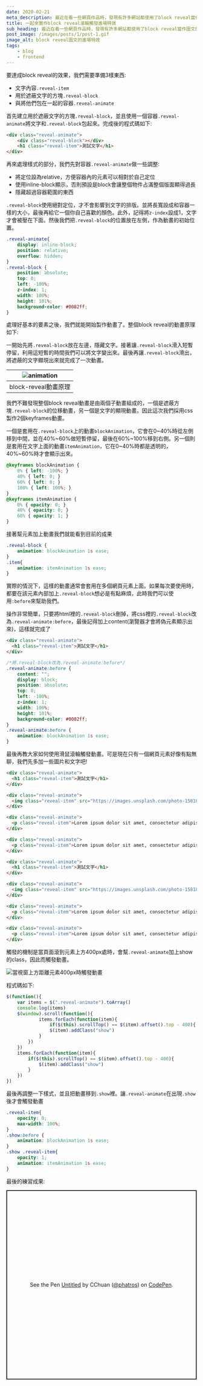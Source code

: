 ```yaml
---
date: 2020-02-21
meta_description: 最近在看一些網頁作品時，發現有許多網站都使用了block reveal當作圖文的進場特效，感覺就像魔術師手一揮把消失的東西變出來一樣，效果相當不錯。這篇文章我會教大家如和做出這種有趣的效果，並且使用滑鼠滾輪觸發特效。
title: 一起來實作block reveal滾輪觸發進場特效
sub_heading: 最近在看一些網頁作品時，發現有許多網站都使用了block reveal當作圖文的進場特效，感覺就像魔術師手一揮把消失的東西變出來一樣，效果相當不錯。這篇文章我會教大家如和做出這種有趣的效果，並且使用滑鼠滾輪觸發特效。
post_image: /images/posts/1/post-1.gif
image_alt: block reveal圖文的進場特效
tags:
    - blog
    - frontend
---
```


要達成block reveal的效果，我們需要準備3樣東西:

* 文字內容`.reveal-item`
* 用於遮蔽文字的方塊`.reveal-block`
* 與將他們包在一起的容器`.reveal-animate`

首先建立用於遮蔽文字的方塊`.reveal-block`，並且使用一個容器`.reveal-animate`將文字和`.reveal-block`包起來。完成後的程式碼如下:

```html
<div class="reveal-animate">
    <div class="reveal-block"></div>
    <h1 class="reveal-item">測試文字</h1>
</div>
```

再來處理樣式的部分，我們先對容器`.reveal-animate`做一些調整:

* 將定位設為relative，方便容器內的元素可以相對於自己定位
* 使用inline-block顯示，否則預設是block會讓整個物件占滿整個版面顯得過長
* 隱藏超過容器範圍的東西

`.reveal-block`使用絕對定位，才不會影響到文字的排版。並將長寬設成和容器一樣的大小，最後再給它一個你自己喜歡的顏色。此外，記得將`z-index`設成1，文字才會被壓在下面。然後我們把`.reveal-block`的位置放在左側，作為動畫的初始位置。

```css
.reveal-animate{
    display: inline-block;
    position: relative;
    overflow: hidden;
}
.reveal-block {
    position: absolute;
    top: 0;
    left: -100%;
    z-index: 1;
    width: 100%;
    height: 101%;
    background-color: #0082ff;
}
```

處理好基本的要素之後，我們就能開始製作動畫了。整個block reveal的動畫原理如下:

一開始先將`.reveal-block`放在左邊，隱藏文字。接著讓`.reveal-block`滑入短暫停留，利用這短暫的時間我們可以將文字變出來。最後再讓`.reveal-block`滑出，將遮蔽的文字顯現出來就完成了一次動畫。

| ![animation](/images/posts/1/post-1-1.png) |
|:--:|
| block-reveal動畫原理 |

我們不難發現整個block reveal動畫是由兩個子動畫組成的，一個是遮蔽方塊`.reveal-block`的位移動畫，另一個是文字的顯現動畫。因此這次我們採用css製作2個keyframes動畫。

一個是套用在`.reveal-block`上的動畫`blockAnimation`，它會在0~40%時從左側移到中間，並在40%~60%做短暫停留，最後在60%~100%移到右側。另一個則是套用在文字上面的動畫`itemAnimation`，它在0~40%時都是透明的，40%~60%時才會顯示出來。

```css
@keyframes blockAnimation {
    0% { left: -100%; }
    40% { left: 0; }
    60% { left: 0; }
    100% { left: 100%; }
}
@keyframes itemAnimation {
    0% { opacity: 0; }
    40% { opacity: 0; }
    60% { opacity: 1; }
}
```

接著幫元素加上動畫我們就能看到目前的成果

```css
.reveal-block {
    animation: blockAnimation 1s ease;
}
.item{
    animation: itemAnimation 1s ease;
}
```

實際的情況下，這樣的動畫通常會套用在多個網頁元素上面。如果每次要使用時，都要在該元素內部加上`.reveal-block`想必是有點麻煩，此時我們可以使用`:before`來幫助我們。

操作非常簡單，只要將html裡的`.reveal-block`刪掉，將css裡的`.reveal-block`改為`.reveal-animate:before`，最後記得加上content(瀏覽器才會將偽元素顯示出來)，這樣就完成了

```html
<div class="reveal-animate">
  <h1 class="reveal-item">測試文字</h1>
</div>
```

```css
/*將.reveal-block改為.reveal-animate:before*/
.reveal-animate:before {
    content: "";
    display: block;
    position: absolute;
    top: 0;
    left: -100%;
    z-index: 1;
    width: 100%;
    height: 101%;
    background-color: #0082ff;
}
.reveal-animate:before {
    animation: blockAnimation 1s ease;
}
```

最後再教大家如何使用滑鼠滾輪觸發動畫。可是現在只有一個網頁元素好像有點無聊，我們先多加一些圖片和文字吧!

```html
<div class="reveal-animate">
  <h1 class="reveal-item">測試文字</h1>
</div>

<div class="reveal-animate"> 
  <img class="reveal-item" src="https://images.unsplash.com/photo-1581827114934-aa471ac2fec5?ixlib=rb-1.2.1&ixid=eyJhcHBfaWQiOjEyMDd9&auto=format&fit=crop&w=1950&q=80" alt="">
</div>

<div class="reveal-animate">
  <p class="reveal-item">Lorem ipsum dolor sit amet, consectetur adipiscing elit, sed do eiusmod tempor incididunt ut labore et dolore magna aliqua. Ut enim ad minim veniam, quis nostrud exercitation ullamco laboris nisi ut aliquip ex ea commodo consequat. Duis aute irure dolor in reprehenderit in voluptate velit esse cillum dolore eu fugiat nulla pariatur. Excepteur sint occaecat cupidatat non proident, sunt in culpa qui officia deserunt mollit anim id est laborum.</p>
</div>

<div class="reveal-animate">
  <p class="reveal-item">Lorem ipsum dolor sit amet, consectetur adipiscing elit, sed do eiusmod tempor incididunt ut labore et dolore magna aliqua. Ut enim ad minim veniam, quis nostrud exercitation ullamco laboris nisi ut aliquip ex ea commodo consequat. Duis aute irure dolor in reprehenderit in voluptate velit esse cillum dolore eu fugiat nulla pariatur. Excepteur sint occaecat cupidatat non proident, sunt in culpa qui officia deserunt mollit anim id est laborum.</p>
</div>

<div class="reveal-animate">
  <h1 class="reveal-item">測試文字</h1>
</div>

<div class="reveal-animate"> 
  <img class="reveal-item" src="https://images.unsplash.com/photo-1581827114934-aa471ac2fec5?ixlib=rb-1.2.1&ixid=eyJhcHBfaWQiOjEyMDd9&auto=format&fit=crop&w=1950&q=80" alt="">
</div>

<div class="reveal-animate">
  <p class="reveal-item">Lorem ipsum dolor sit amet, consectetur adipiscing elit, sed do eiusmod tempor incididunt ut labore et dolore magna aliqua. Ut enim ad minim veniam, quis nostrud exercitation ullamco laboris nisi ut aliquip ex ea commodo consequat. Duis aute irure dolor in reprehenderit in voluptate velit esse cillum dolore eu fugiat nulla pariatur. Excepteur sint occaecat cupidatat non proident, sunt in culpa qui officia deserunt mollit anim id est laborum.</p>
</div>

<div class="reveal-animate">
  <p class="reveal-item">Lorem ipsum dolor sit amet, consectetur adipiscing elit, sed do eiusmod tempor incididunt ut labore et dolore magna aliqua. Ut enim ad minim veniam, quis nostrud exercitation ullamco laboris nisi ut aliquip ex ea commodo consequat. Duis aute irure dolor in reprehenderit in voluptate velit esse cillum dolore eu fugiat nulla pariatur. Excepteur sint occaecat cupidatat non proident, sunt in culpa qui officia deserunt mollit anim id est laborum.</p>
</div>
```

觸發的機制是當頁面滾到元素上方400px處時，會幫`.reveal-animate`加上show的class，因此而觸發動畫。

![當視窗上方距離元素400px時觸發動畫](/images/posts/1/post-1-2.png)

程式碼如下:

```javascript
$(function(){
    var items = $(".reveal-animate").toArray()
    console.log(items)
    $(window).scroll(function(){
            items.forEach(function(item){
                if($(this).scrollTop() == $(item).offset().top - 400){
                $(item).addClass("show")
            }
        })
    })
    items.forEach(function(item){
        if($(this).scrollTop() == $(item).offset().top - 400){
            $(item).addClass("show")
        }
    })
})
```

最後再調整一下樣式，並且把動畫移到`.show`裡。讓`.reveal-animate`在出現`.show`後才會觸發動畫

```css
.reveal-item{
    opacity: 0;
    max-width: 100%;
}
.show:before {
    animation: blockAnimation 1s ease;
}
.show .reveal-item{
    opacity: 1;
    animation: itemAnimation 1s ease;
}
```

最後的練習成果:

<p class="codepen" data-height="500" data-default-tab="html,result" data-slug-hash="rNVMmVp" data-user="phatros" style="height: 500px; box-sizing: border-box; display: flex; align-items: center; justify-content: center; border: 2px solid; margin: 1em 0; padding: 1em;">
  <span>See the Pen <a href="https://codepen.io/phatros/pen/rNVMmVp">
  Untitled</a> by CChuan (<a href="https://codepen.io/phatros">@phatros</a>)
  on <a href="https://codepen.io">CodePen</a>.</span>
</p>
<script async src="https://cpwebassets.codepen.io/assets/embed/ei.js"></script>